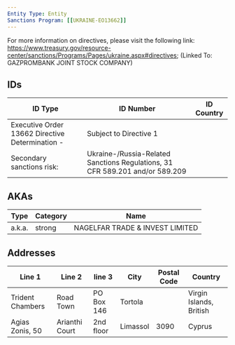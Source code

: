 ```yaml
---
Entity Type: Entity
Sanctions Program: [[UKRAINE-EO13662]]
---
```

For more information on directives, please visit the following link: https://www.treasury.gov/resource-center/sanctions/Programs/Pages/ukraine.aspx#directives; (Linked To: GAZPROMBANK JOINT STOCK COMPANY)

## IDs
| ID Type | ID Number | ID Country |
|---------|-----------|------------|
| Executive Order 13662 Directive Determination - | Subject to Directive 1 |  |
| Secondary sanctions risk: | Ukraine-/Russia-Related Sanctions Regulations, 31 CFR 589.201 and/or 589.209 |  |


## AKAs
| Type | Category | Name      | 
|------|----------|-----------|
| a.k.a. | strong | NAGELFAR TRADE & INVEST LIMITED |


## Addresses
| Line 1 | Line 2 | line 3 | City | Postal Code| Country | 
|--------|--------|--------|------|------------|---------|
| Trident Chambers | Road Town | PO Box 146 | Tortola |  | Virgin Islands, British |
| Agias Zonis, 50 | Arianthi Court | 2nd floor | Limassol | 3090 | Cyprus |

